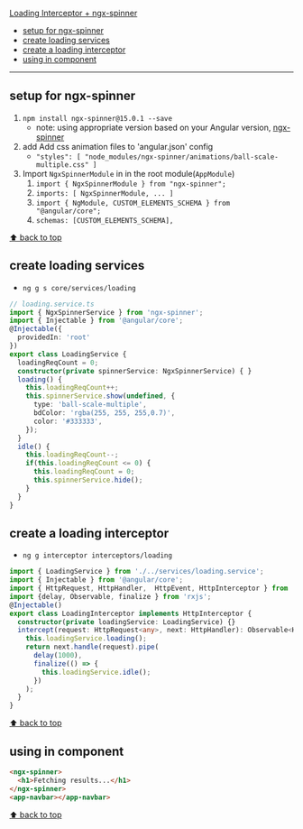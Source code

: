 [Loading Interceptor + ngx-spinner](#top)

- [setup for ngx-spinner](#setup-for-ngx-spinner)
- [create loading services](#create-loading-services)
- [create a loading interceptor](#create-a-loading-interceptor)
- [using in component](#using-in-component)

--------------------------------------------------------------

## setup for ngx-spinner 

1. `npm install ngx-spinner@15.0.1 --save`
   - note: using appropriate version based on your Angular version, [ngx-spinner](https://www.npmjs.com/package/ngx-spinner)
2. add Add css animation files to 'angular.json' config
   - `"styles": [ "node_modules/ngx-spinner/animations/ball-scale-multiple.css" ]`
3. Import `NgxSpinnerModule` in in the root module(`AppModule`)
   1. `import { NgxSpinnerModule } from "ngx-spinner";`
   2. `imports: [ NgxSpinnerModule, ... ]`
   3. `import { NgModule, CUSTOM_ELEMENTS_SCHEMA } from "@angular/core";`
   4. `schemas: [CUSTOM_ELEMENTS_SCHEMA],`

[⬆ back to top](#top)

## create loading services

- `ng g s core/services/loading`

```ts
// loading.service.ts
import { NgxSpinnerService } from 'ngx-spinner';
import { Injectable } from '@angular/core';
@Injectable({
  providedIn: 'root'
})
export class LoadingService {
  loadingReqCount = 0;
  constructor(private spinnerService: NgxSpinnerService) { }
  loading() {
    this.loadingReqCount++;
    this.spinnerService.show(undefined, {
      type: 'ball-scale-multiple',
      bdColor: 'rgba(255, 255, 255,0.7)',
      color: '#333333',
    });
  }
  idle() {
    this.loadingReqCount--;
    if(this.loadingReqCount <= 0) {
      this.loadingReqCount = 0;
      this.spinnerService.hide();
    }
  }
}
```

## create a loading interceptor

- `ng g interceptor interceptors/loading`

```ts
import { LoadingService } from './../services/loading.service';
import { Injectable } from '@angular/core';
import { HttpRequest, HttpHandler,  HttpEvent, HttpInterceptor } from '@angular/common/http';
import {delay, Observable, finalize } from 'rxjs';
@Injectable()
export class LoadingInterceptor implements HttpInterceptor {
  constructor(private loadingService: LoadingService) {}
  intercept(request: HttpRequest<any>, next: HttpHandler): Observable<HttpEvent<any>> {
    this.loadingService.loading();
    return next.handle(request).pipe(
      delay(1000),
      finalize(() => {
        this.loadingService.idle();
      })
    );
  }
}
```

[⬆ back to top](#top)

## using in component

```html
<ngx-spinner>
  <h1>Fetching results...</h1>
</ngx-spinner>
<app-navbar></app-navbar>
```

[⬆ back to top](#top)
